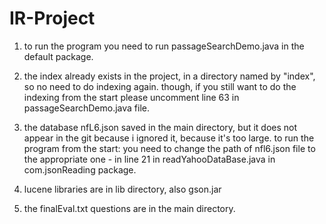 # IR-Project

1. to run the program you need to run passageSearchDemo.java in the default package.


2. the index already exists in the project, in a directory named by "index", so no need to do indexing again. 
though, if you still want to do the indexing from the start please uncomment line 63 in passageSearchDemo.java file.

3. the database nfL6.json saved in the main directory, but it does not appear in the git because i ignored it, because it's too large. 
to run the program from the start:
you need to change the path of nfl6.json file to the appropriate one - in line 21 in readYahooDataBase.java in com.jsonReading package.

4. lucene libraries are in lib directory, also gson.jar


5. the finalEval.txt questions are in the main directory.







